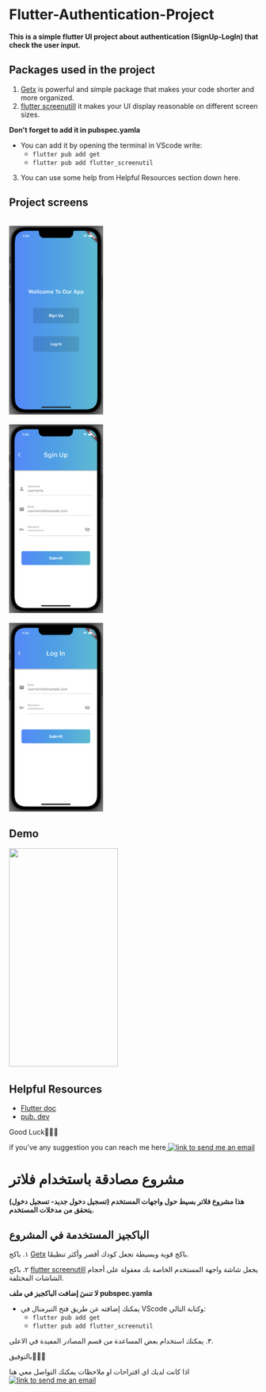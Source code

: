 # Flutter-Authentication-Project
**This is a simple flutter UI project about authentication (SignUp-LogIn) that check the user input.**

**Packages used in the project**
-------------------------------------
1. [Getx](https://pub.dev/packages/get) is powerful and simple package that makes your code shorter and more organized.
2. [flutter screenutill](https://pub.dev/packages/flutter_screenutil) it makes your UI display reasonable on different screen sizes.

**Don't forget to add it in pubspec.yamla**

* You can add it by opening the terminal in VScode write:
    * `flutter pub add get`
    * `flutter pub add flutter_screenutil`

3. You can use some help from Helpful Resources section down here.

**Project screens**
---------------------
<code> <img src="/imgs/auth.png" width="190" height="380" alt="auth screen"> </code>
<code> <img src="/imgs/signUp.png" width="190" height="380" alt="SignUp screen"> </code>
<code> <img src="/imgs/logIn.png" width="190" height="380" alt="LogIn screen"> </code>

**Demo**
----------
<img src="/imgs/demo.gif" width="220" height="440">


**Helpful Resources**
-----------
* [Flutter doc](https://api.flutter.dev/index.html)
* [pub. dev](https://pub.dev)

Good Luck👍🏻✨

if you've any suggestion you can reach me here<a href="mailto: salimderradj99@gmail.com">
    <img alt="link to send me an email" src="https://img.shields.io/static/v1?label&message=salimderradj99@gmail.com&color=white&style=flat&logo=gmail" />
</a>

# مشروع مصادقة باستخدام فلاتر

**هذا مشروع فلاتر بسيط حول واجهات المستخدم (تسجيل دخول جديد- تسجيل دخول) يتحقق من مدخلات المستخدم.**

**الباكجيز المستخدمة في المشروع**
-------------------------------------
١. باكج [Getx](https://pub.dev/packages/get) باكج قوية وبسيطة تجعل كودك أقصر وأكثر تنظيمًا.

٢. باكج [flutter screenutill](https://pub.dev/packages/flutter_screenutil) يجعل شاشة واجهة المستخدم الخاصة بك معقولة على أحجام الشاشات المختلفة.



**لا تنسَ إضافت الباكجيز  في ملف  pubspec.yamla**

* يمكنك إضافته عن طريق فتح التيرمنال في VScode وكتابة التالي:
     *  `flutter pub add get`
     *  `flutter pub add flutter_screenutil`

٣. يمكنك استخدام بعض المساعدة من قسم المصادر المفيدة في الاعلى.

بالتوفيق👍🏻✨

اذا كانت لديك اي اقتراحات او ملاحظات يمكنك التواصل معي هنا <a href="mailto:ruba.yahya01@gmail.com">
    <img alt="link to send me an email" src="https://img.shields.io/static/v1?label&message=ruba.yahya01@gmail.com&color=white&style=flat&logo=gmail" />
</a>
